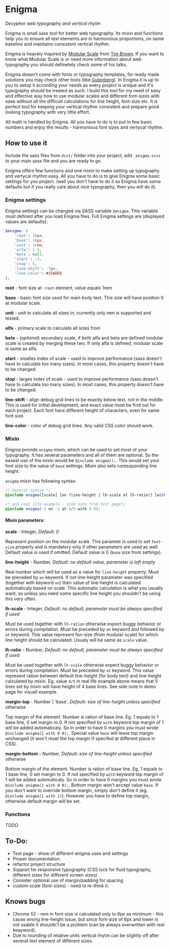 # Enigma

_Decypher web typography and vertical rhytm_

Enigma is small sass tool for better web typography. Its mixin and functions help you to ensure all text elements are in harmonious proportions, on same baseline and maintains consistent vertical rhythm.

Enigma is heavely inspired by [Modular Scale](http://www.modularscale.com/) from [Tim Brown](https://twitter.com/nicewebtype). If you want to know what Modular Scale is or need more information about web typography you should definetely check some of his talks.

Enigma doesn't come with fonts or typography templates, for ready made solutions you may check other tools (like [Gutenberg](https://matejlatin.github.io/Gutenberg/)). In Enigma it is up to you to setup it according your needs as every project is unique and it's typography should be treated as such. I build this tool for my need of easy and effective way how to use modular scales and different font-sizes with ease without all the difficult calculations for line height, font-size etc. It is perfect tool for keeping your vertical rhythm consistent and prepare good looking typography with very little effort.

All math is handled by Enigma. All you have to do is to put in few basic numbers and enjoy the results - harmonious font sizes and vertycal rhythm.

## How to use it

Include the sass files from `dist/` folder into your project, add `_enigma.scss` to your main sass file and you are ready to go.

Enigma offers few functions and one mixin to make setting up typography and vertycal rhythm easy. All you have to do is to give Enigma some basic settings for you project. (well you don't have to do it as Enigma have some defaults but if you really care about nice typography, then you will do it).

### Enigma settings

Enigma settings can be changed via SASS variable `$enigma`. This variable must defined after you load Enigma files. Full Enigma settings are (displayed values are defaults):

```SCSS
$enigma: (
    'root': 16px,
    'base': 16px,
    'unit': 1rem,
    'alfa': 1.5,
    'beta': null,
    'start': -3,
    'stop': 5,
    'line-shift': -7px,
    'line-color': #15ADE6
);
```

__root__ - font size at `:root` element, value equals 1rem

__base__ - basic font size used for main body text. This size will have position 0 at modular scale.

__unit__ - unit to calculate all sizes in, currently only rem is supported and tested.

__alfa__ - primary scale to calculate all sizes from

__beta__ - (_optional_) secondary scale, if both alfa and beta are defined modular scale is created by merging these two. If only alfa is defined, modular scale is same as alfa.

__start__ - smalles index of scale - used to improve performance (sass doesn't have to calculate too many sizes). In most cases, this property doesn't have to be changed.

__stop__ - larges index of scale - used to improve performance (sass doesn't have to calculate too many sizes). In most cases, this property doesn't have to be changed.

__line-shift__ - align debug grid lines to be exactly below text, not in the middle. This is used for initial development, and exact value must be find out for each project. Each font have different height of characters, even for same font size.

__line-color__ - color of debug grid lines. Any valid CSS color should work.

### Mixin

Enigma provide `enigma` mixin, which can be used to set most of your typography. It has several parameters and all of them are optional. So the easest use of the mixin would be `@include enigma();`. This would set your font size to the value of `base` settings. Mixin also sets coressponding line height.

`enigma` mixin has following syntax:

```scss
/* General syntax */
@include enigma([scale] [on (line-height | lh-scale at lh-ratio)] [with margin-top [margin-bottom] ] );

/* and real life example - side note from test page*/
@include enigma(-1 on -1 at 4/5 with 0 0);
```

#### Mixin parameters:

__scale__ - Integer, _Default: 0_

Represent position on the modular scale. This parametr is used to set `font-size` property and is mandatory only if other parameters are used as well. Default value is used if omitted. Default value is 0 (`base` size from settings).

__line-height__ - Number, _Default: no default value, parameter is left empty_

Real number which will be used as a value for `line-height` property. Must be preceded by `on` keyword. If not line-height parameter was specified (together with keyword `on`) then value of line-height is calculated automaticaly based on scale. This automatic calculation is what you usually want, so unless you need some specific line height you shouldn't be using this very often.

__lh-scale__ - Integer, _Default: no default, parameter must be always specified if used_

Must be used together with `lh-ration` otherwise expect buggy behavior or errors during compilation. Must be preceded by `on` keyword and followed by `at` keyword. This value represent fon-size (from modular scale) for which line height should be calculated. Usualy will be same as `scale` value.

__lh-ratio__ - Number, _Default: no default, parameter must be always specified if used_

Must be used together with `lh-scale` otherwise expect buggy behavior or errors during compilation. Must be preceded by `at` keyword. This value represent ration between default line-height (for body text) and line-height calculated by mixin. Eg. value `4/5` in real life example above means that 5 lines set by mixin will have height of 4 base lines. See side note in demo page for visuall example.

__margin-top__ - Number | 'base', _Default: size of line-height unless specified otherwise_

Top margin of the element. Number is ration of base line. Eg. 1 equals to 1 base line, 0 set margin to 0. If not specified by `with` keyword top margin of 1 will be added automaticaly. So in order to have 0 margins you must wrote `@include enigma(1 with 0 0);`. Special value `base` will leave top margin unchanged (it won't reset the top margin if specifed at different place in CSS).

__margin-bottom__ - Number, _Default: size of line-height unless specified otherwise_

Bottom margin of the element. Number is ration of base line. Eg. 1 equals to 1 base line, 0 set margin to 0. If not specified by `with` keyword top margin of 1 will be added automaticaly. So in order to have 0 margins you must wrote `@include enigma(1 with 0 0);`. Bottom margin won't accept value `base`. If you don't want to override bottom margin, simply don't define it (eg. `@include enigma(1 with 1)`). However you have to define top margin, otherwise default margin will be set.

### Functions
_TODO_

## To-Do:

- Test page - show of different enigma uses and settings
- Proper documentation.
- refactor project structure
- Support for responsive typography (CSS lock for fluid typography, different sizes for different screen sizes)
- Consider optional use of margin/padding for spacing
- custom scale (font-sizes) - need to re-think it.

## Knows bugs

- Chrome 52 - rem in font-size is calculated only to 6px as minimum - this cause wrong line-height issue, but since font-size of 6px and lower is not usable it shouldn't be a problem (can be always overwritten with real keayword).
- Due to rounding of relative units vertical rhytm can be slightly off after severat text element of different sizes.


